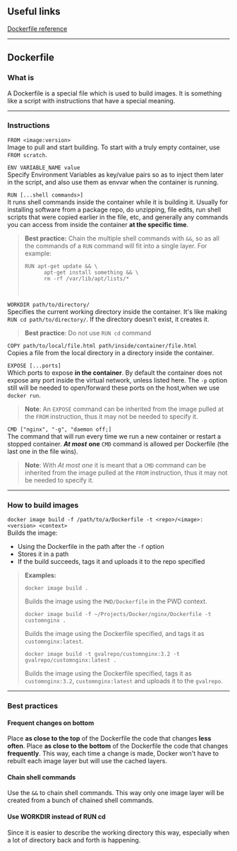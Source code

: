 ## Useful links
[Dockerfile reference](https://docs.docker.com/engine/reference/builder/)

---
## Dockerfile

### What is
A Dockerfile is a special file which is used to build images. It is something like a script with instructions that have a special meaning.

---
### Instructions
`FROM <image:version>`<br/>
Image to pull and start building. To start with a truly empty container, use `FROM scratch`.

`ENV VARIABLE_NAME value`</br>
Specify Environment Variables as key/value pairs so as to inject them later in the script, and also use them as envvar when the container is running.

`RUN [...shell commands>]`<br/>
It runs shell commands inside the container while it is building it. Usually for installing software from a package repo, do unzipping, file edits, run shell scripts that were copied earlier in the file, etc, and generally any commands you can access from inside the container **at the specific time**.
>**Best practice:** Chain the multiple shell commands with `&&`, so as all the commands of a `RUN` command will fit into a single layer. For example:
>
>```
> RUN apt-get update && \
>       apt-get install something && \
>       rm -rf /var/lib/apt/lists/*
>```
><br/>

`WORKDIR path/to/directory/`<br/>
Specifies the current working directory inside the container. It's like making `RUN cd path/to/directory/`. If the directory doesn't exist, it creates it.
>**Best practice**: Do not use `RUN cd` command

`COPY path/to/local/file.html path/inside/container/file.html`<br/>
Copies a file from the local directory in a directory inside the container.

`EXPOSE [...ports]`<br/>
Which ports to expose **in the container**. By default the container does not expose any port inside the virtual network, unless listed here. The `-p` option still will be needed to open/forward these ports on the host,when we use `docker run`.
>**Note**: An `EXPOSE` command can be inherited from the image pulled at the `FROM` instruction, thus it may not be needed to specify it.

`CMD ["nginx", "-g", "daemon off;]`<br/>
The command that will run every time we run a new container or restart a stopped container. ***At most*** **one** `CMD` command is allowed per Dockerfile (the last one in the file wins).
>**Note**: With *At most one* it is meant that a `CMD` command can be inherited from the image pulled at the `FROM` instruction, thus it may not be needed to specify it.

---
### How to build images
`docker image build -f /path/to/a/Dockerfile -t <repo>/<image>:<version> <context>`<br/>
Builds the image:
- Using the Dockerfile in the path after the `-f` option
- Stores it in a path
- If the build succeeds, tags it and uploads it to the repo specified
>**Examples:**
>```console
>docker image build .
>```
>Builds the image using the `PWD/Dockerfile` in the PWD context.
>```console
>docker image build -f ~/Projects/Docker/nginx/Dockerfile -t customnginx .
>```
>Builds the image using the Dockerfile specified, and tags it as `customnginx:latest`.
>```console
>docker image build -t gvalrepo/customnginx:3.2 -t gvalrepo/customnginx:latest .
>```
>Builds the image using the Dockerfile specified, tags it as `customnginx:3.2`, `customnginx:latest` and uploads it to the `gvalrepo`.

---
### Best practices

#### Frequent changes on bottom
Place **as close to the top** of the Dockerfile the code that changes **less often**.
Place **as close to the bottom** of the Dockerfile the code that changes **frequently**.
This way, each time a change is made, Docker won't have to rebuilt each image layer but will use the cached layers.

#### Chain shell commands
Use the `&&` to chain shell commands. This way only one image layer will be created from a bunch of chained shell commands.

#### Use WORKDIR instead of RUN cd
Since it is easier to describe the working directory this way, especially when a lot of directory back and forth is happening.